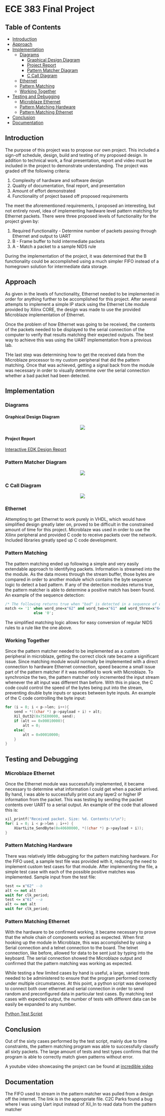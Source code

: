 # ECE 383 Final Project #
## Table of Contents ##
- [Introduction](#introduction)
- [Approach](#approach)
- [Implementation](#implementation)
    - [Diagrams](#diagrams)
        - [Graphical Design Diagram](#graphical-design-diagram)
        - [Project Report](#project-report)
        - [Pattern Matcher Diagram](#pattern-matcher-diagram)
        - [C Call Diagram](#c-call-diagram)
    - [Ethernet](#ethernet)
    - [Pattern Matching](#pattern-matching)
    - [Working Together](#working-together)
- [Testing and Debugging](#testing-and-debugging)
    - [Microblaze Ethernet](#microblaze-ethernet)
    - [Pattern Matching Hardware](#pattern-matching-hardware)
    - [Pattern Matching Ethernet](#pattern-matching-ethernet)
- [Conclusion](#conclusion)
- [Documentation](#documentation)

## Introduction ##
The purpose of this project was to propose our own project.  This included a sign-off schedule, design, build and testing of my proposed design.  In addition to technical work, a final presentation, report and video must be included in the project to demonstrate understanding.  The project was graded off the following criteria:

 1. Complexity of hardware and software design
 2. Quality of documentation, final report, and presentation
 3. Amount of effort demonstrated
 4. Functionality of project based off proposed requirements

The meet the aforementioned requirements, I proposed an interesting, but not entirely novel, idea of implementing hardware level pattern matching for Ethernet packets.  There were three proposed levels of functionality for the project given by:

 1. Required Functionality - Determine number of packets passing through Ethernet and output to UART
 2. B - Frame buffer to hold intermediate packets
 3. A - Match a packet to a sample NIDS rule

During the implementation of the project, it was determined that the B functionality could be accomplished using a much simpler FIFO instead of a homegrown solution for intermediate data storage.

## Approach ##
As given in the levels of functionality, Ethernet needed to be implemented in order for anything further to be accomplished for this project.  After several attempts to implement a simple IP stack using the Ethernet Lite module provided by Xilinx CORE, the design was made to use the provided Microblaze implementation of Ethernet.

Once the problem of how Ethernet was going to be received, the contents of the packets needed to be displayed to the serial connection of the computer to verify that results matching their expected outputs.  The best way to achieve this was using the UART implementation from a previous lab.

THe last step was determining how to get the received data from the Microblaze processor to my custom peripheral that did the pattern matching.  Once that was achieved, getting a signal back from the module was necessary in order to visually determine over the serial connection whether a bad packet had been detected.

## Implementation ##

### Diagrams ###

#### Graphical Design Diagram ####

<p align="center">
  <img src="images/diagram.PNG" />
</p>

#### Project Report ####

[Interactive EDK Design Report](https://rawgit.com/KevinCooper/final_project_2/master/images/report/system.html)

### Pattern Matcher Diagram ###

<p align="center">
  <img src="images/pattern.PNG" />
</p>

### C Call Diagram ###

<p align="center">
  <img src="images/call_main.PNG" align="center" />
</p>

### Ethernet ###
Attempting to get Ethernet to work purely in VHDL, which would have simplified design greatly later on, proved to be difficult in the constrained amount of time for this project.  Microblaze was used in order to use the Xilinx peripheral and provided C code to receive packets over the network. Included libraries greatly sped up C code development.
### Pattern Matching ###
The pattern matching ended up following a simple and very easily extendable approach to identifying packets.  Information is streamed into the the module.  As the data moves through the stream buffer, those bytes are compared in order to another module which contains the byte sequence logic to detect a bad pattern.  If any of the detection modules returns true, the pattern matcher is able to determine a positive match has been found. An example of the sequence detection:
```vhdl
/* The following returns true when "bad" is detected in a sequence of data */
match <= '1' when word_one=x"62" and word_two=x"61" and word_three=x"64"
             else '0';
```
The simplified matching logic allows for easy conversion of regular NIDS rules to a rule like the one above.
### Working Together ###
Since the pattern matcher needed to be implemented as a custom peripheral in microblaze, getting the correct clock rate became a significant issue.  Since matching module would normally be implemented with a direct connection to hardware Ethernet connection, speed beacme a small issue part of the pattern matcher if it was modified to work with  Microblaze.  To synchronize the two, the pattern matcher only incremented the input stream whenever the alt input was different than before.  With this in place, the C code could control the speed of the bytes being put into the stream, preventing double byte inputs or spaces between byte inputs.  An example of the C code controlling the byte input:
```C
for (i = 0; i < p->len; i++){
    send = *((char *) p->payload + i) + alt;
    Xil_Out32(0x75E00000, send);
    if (alt == 0x00010000){
        alt = 0;
    else{
        alt = 0x00010000;
    }
}
```

## Testing and Debugging ##

### Microblaze Ethernet ###
Once the Ethernet module was successfully implemented, it became necessary to determine what information I could get when a packet arrived.  By hand, I was able to successfully print out any layer2 or higher IP information from the packet.  This was testing by sending the packet contents over UART to a serial output.  An example of the code that allowed this is:

```C
xil_printf("Received packet. Size: %d. Contents:\r\n");
for( i = 0; i < p->len ; i++) {
    XUartLite_SendByte(0x40600000, *((char *) p->payload + i));
}
```

### Pattern Matching Hardware ###
There was relatively little debugging for the pattern matching hardware.  For the FIFO used, a sample test file was provided with it, reducing the need to implement custom test cases for that module.  After implementing the file, a simple test case with each of the possible positive matches was implemented.  Sample input from the test file:

```vhdl
test <= x"62" --b
alt <= not alt
wait for clk_period;
test <= x"61" --a
alt <= not alt
wait for clk_period;

```

### Pattern Matching Ethernet ####
With the hardware to be confirmed working, it became necessary to prove that the whole chain of components worked as expected.  When first hooking up the module in Microblaze, this was accomplished by using a Serial connection and a telnet connection to the board.  The telnet connection, like before, allowed for data to be sent just by typing into the keyboard.  The serial connection showed the Microblaze output and confirmed that the pattern matching was working as expected.

While testing a few limited cases by hand is useful, a large, varied tests needed to be administered to ensure that the program performed correctly under multiple circumstances.  At this point, a python script was developed to connect both over ethernet and serial connection in order to send random and preconfigured data in particular test cases.  By matching test cases with expected output, the number of tests with different data can be easily be expanded to any number.  

[Python Test Script](projectTester.py)

## Conclusion ##
Out of the sixty cases performed by the test script, mainly due to time constraints, the pattern matching program was able to successfully classify all sixty packets.  The large amount of tests and test types confirms that the program is able to correctly match given patterns without error.

A youtube video showcasing the project can be found at [incredible video](http://youtu.be/zY6FwQDEoMc)

## Documentation ##
The FIFO used to stream in the pattern matcher was pulled from a design off the internet.  The link is in the appropriate file.
C2C Parks found a bug where I was using Uart input instead of Xil_In to read data from the pattern matcher

